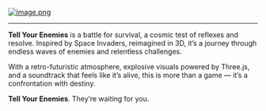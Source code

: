 [![image.png](https://s.iimg.su/s/03/YtHXunSeVlf3aKxP0q7fUhhN4kiLntVQmxQaETFH.png)](https://iimg.su/i/cBUOA)

---

**Tell Your Enemies** is a battle for survival, a cosmic test of reflexes and resolve. Inspired by Space Invaders, reimagined in 3D, it’s a journey through endless waves of enemies and relentless challenges.

With a retro-futuristic atmosphere, explosive visuals powered by Three.js, and a soundtrack that feels like it’s alive, this is more than a game — it’s a confrontation with destiny.

**Tell Your Enemies**. They’re waiting for you.
